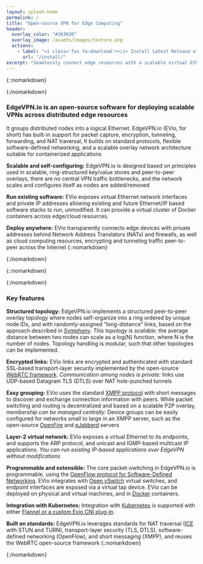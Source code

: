 ```yaml
---
layout: splash-home
permalink: /
title: "Open-source VPN for Edge Computing"
header:
  overlay_color: "#303030"
  overlay_image: /assets/images/texture.png
  actions:
    - label: "<i class='fas fa-download'></i> Install Latest Release of EdgeVPN.io"
      url: "/install/"
excerpt: "Seamlessly connect edge resources with a scalable virtual Ethernet"
---
```


{::nomarkdown}<div class="background-white"><div class="center">{:/nomarkdown}
### <i class="fas fa-cubes"></i> EdgeVPN.io is an open-source software for deploying scalable VPNs across distributed edge resources 

It groups distributed nodes into a logical Ethernet. EdgeVPN.io (EVio, for short) has built-in support for packet capture, encryption, tunneling, forwarding, and NAT traversal, It builds on standard protocols, flexible software-defined networking, and a scalable overlay network architecture suitable for containerized applications



**Scalable and self-configuring:** EdgeVPN.io is designed based on principles used in scalable, ring-structured key/value stores and peer-to-peer overlays, there are no central VPN traffic bottlenecks, and the network scales and configures itself as nodes are added/removed


**Run existing software:** EVio exposes virtual Ethernet network interfaces and private IP addresses allowing existing and future Ethernet/IP based software stacks to run, unmodified. It can provide a virtual cluster of Docker containers across edge/cloud resources. 


**Deploy anywhere:** EVio transparently connects edge devices with private addresses behind Network Address Translators (NATs) and firewalls, as well as cloud computing resources, encrypting and tunneling traffic peer-to-peer across the Internet
{::nomarkdown}</div></div>{:/nomarkdown}


{::nomarkdown}<div class="background-grey"><div class="center">{:/nomarkdown}
### <i class="fas fa-cubes"></i> Key features

**Structured topology:** 
EdgeVPN.io implements a structured peer-to-peer overlay topology where nodes self-organize into a ring ordered by unique node IDs, and with randomly-assigned “long-distance” links, based on the approach described in [Symphony](http://infolab.stanford.edu/~bawa/Pub/symphony.pdf). *This topology is scalable:* the average distance between two nodes can scale as a log(N) function, where N is the number of nodes. Topology handling is modular, such that other topologies can be implemented.

**Encrypted links:**
EVio links are encrypted and authenticated with standard SSL-based transport-layer security implemented by the open-source [WebRTC framework](https://webrtc.org/). *Communication among nodes is private:* links use UDP-based Datagram TLS (DTLS) over NAT hole-punched tunnels

**Easy grouping:**
EVio uses the standard [XMPP protocol](https://xmpp.org/) with short messages to discover and exchange connection information with peers. While packet switching and routing is decentralized and based on a scalable P2P overlay, *membership can be managed centrally:*  Device groups can be easily configured for networks small to large in an XMPP server, such as the open-source [OpenFire](https://www.igniterealtime.org/projects/openfire/) and [eJabberd](https://www.ejabberd.im/) servers

**Layer-2 virtual network:**
EVio exposes a virtual Ethernet to its endpoints, and supports the ARP protocol, and unicast and IGMP-based multicast IP applications. *You can run existing IP-based applications over EdgeVPN without modifications*

**Programmable and extensible:**
The core packet-switching in EdgeVPN.io is programmable, using the [OpenFlow protocol for Software-Defined Networking](https://www.opennetworking.org/). EVio integrates with [Open vSwitch](https://www.openvswitch.org/) virtual switches, and endpoint interfaces are exposed via a virtual tap device. EVio can be deployed on physical and virtual machines, and in [Docker](https://www.docker.com/) containers. 

**Integration with Kubernetes:**
Integration with [Kubernetes](https://kubernetes.io) is supported with either [Flannel or a custom Evio CNI plug-in](/kubernetes).

**Built on standards:**
EdgeVPN.io leverages standards for NAT traversal ([ICE](https://tools.ietf.org/html/rfc5245) with STUN and TURN), transport-layer security (TLS, DTLS), software-defined networking (OpenFlow), and short messaging (XMPP), and reuses the WebRTC open-source framework 
{::nomarkdown}</div></div>{:/nomarkdown}
